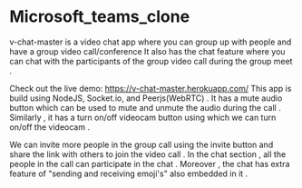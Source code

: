 # Microsoft_teams_clone
v-chat-master is a video chat app where you can group up with people and have a group video call/conference 
It also has the chat feature where you can chat with the participants of the group video call during the group meet .



Check out the live demo: https://v-chat-master.herokuapp.com/
This app is build using NodeJS, Socket.io, and Peerjs(WebRTC) . It has a mute audio button which can be used to mute and unmute the audio during the call . 
Similarly , it has a turn on/off videocam button using which we can turn on/off the videocam .

We can invite more people in the group call using the invite button and share the link with others to join the video call .
In the chat section , all the people in the call can participate in the chat . Moreover , the chat has extra feature of "sending and receiving emoji's" also embedded in it . 
